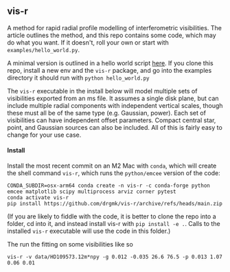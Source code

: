 vis-r
-----

A method for rapid radial profile modelling of interferometric visibilities.
The article outlines the method, and this repo contains some code,
which may do what you want. If it doesn't, 
roll your own or start with `examples/hello_world.py`.

A minimal version is outlined in a hello world script [here](examples/hello_world.py).
If you clone this repo, install a new env and the `vis-r` package, and go into the examples directory it should run with
`python hello_world.py`

The `vis-r` executable in the install below will model multiple sets of visibilities exported from an ms file.
It assumes a single disk plane, but can include multiple radial components with independent vertical scales,
though these must all be of the same type (e.g. Gaussian, power).
Each set of visibilities can have independent offset parameters.
Compact central star, point, and Gaussian sources can also be included.
All of this is fairly easy to change for your use case.

#### Install


Install the most recent commit on an M2 Mac with `conda`,
which will create the shell command `vis-r`,
which runs the `python/emcee` version of the code:
```shell
CONDA_SUBDIR=osx-arm64 conda create -n vis-r -c conda-forge python emcee matplotlib scipy multiprocess arviz corner pytest
conda activate vis-r
pip install https://github.com/drgmk/vis-r/archive/refs/heads/main.zip
```

(If you are likely to fiddle with the code, it is better to clone the repo into a folder,
cd into it, and instead install vis-r with `pip install -e .`. Calls to the installed
`vis-r` executable will use the code in this folder.)

The run the fitting on some visibilities like so
```shell
vis-r -v data/HD109573.12m*npy -g 0.012 -0.035 26.6 76.5 -p 0.013 1.07 0.06 0.01
```

